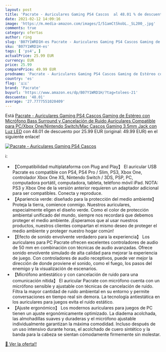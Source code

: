 ```yaml
---
layout: post
title: 'Pacrate - Auriculares Gaming PS4 Cascos  al 48.01 % de descuento'
date: 2021-02-12 14:09:16
image: 'https://m.media-amazon.com/images/I/51amCtSkobL._SL200_.jpg'
comments: true
category: ofertas
author: ring
slug: 'B07Y1WRD1H-es Pacrate - Auriculares Gaming PS4 Cascos Gaming de Estéreo...'
sku: 'B07Y1WRD1H-es'
tags: [ 'ps4', ]
actualPrice: 25.99 EUR
currency: EUR
price: 25.99
comparePrice: 49.99 EUR
prodname: 'Pacrate - Auriculares Gaming PS4 Cascos Gaming de Estéreo con Micrófono Bass Surround y Cancelación de Ruido Auriculares Compatible para PC/Xbox One/Nintendo Switch/Mac Cascos Gaming 3.5mm Jack con Luz LED'
country: 'es'
flag: '🇪🇸'
brand: 'Pacrate'
buyurl: 'https://www.amazon.es/dp/B07Y1WRD1H/?tag=tolees-21'
descuento: '48.01'
average: '27.7777551020409'
---
```


Está [Pacrate - Auriculares Gaming PS4 Cascos Gaming de Estéreo con Micrófono Bass Surround y Cancelación de Ruido Auriculares Compatible para PC/Xbox One/Nintendo Switch/Mac Cascos Gaming 3.5mm Jack con Luz LED](https://www.amazon.es/dp/B07Y1WRD1H/?tag=tolees-21) con 48.01 de descuento por 25.99 EUR (original: 49.99 EUR) en el siguiente enlace!

[![Pacrate - Auriculares Gaming PS4 Cascos ](https://m.media-amazon.com/images/I/51amCtSkobL._SL200_.jpg)](https://www.amazon.es/dp/B07Y1WRD1H/?tag=tolees-21)

ℹ️:

- 【Compatibilidad multiplataforma con Plug and Play】 El auricular USB Pacrate es compatible con PS4, PS4 Pro / Slim, PS3, Xbox One, controlador Xbox One XS, Nintendo Switch / 3DS, PSP, PC, computadora portátil, computadora, tableta, teléfono móvil iPad. NOTA: PS3 y Xbox One de la versión anterior requieren un adaptador adicional para ser compatibles. Conecta y reproduce.
- 【Apariencia verde: diseñado para la protección del medio ambiente】 Proteja la tierra, comience conmigo. Nuestros auriculares, especialmente eligen el diseño verde. Como el color de protección ambiental unificado del mundo, siempre nos recordará que debemos proteger el medio ambiente. ¡Esperamos que al usar nuestros productos, nuestros clientes compartan el mismo deseo de proteger el medio ambiente y proteger nuestro hogar común!
- 【Efecto de sonido envolvente verdadero para la experiencia】 Los auriculares para PC Pacrate ofrecen excelentes controladores de audio de 50 mm en combinación con técnicas de audio avanzadas. Ofrece sonido envolvente simulado de alta calidad para mejorar la experiencia de juego. Con controladores de audio receptivos, puede ver mejor la dirección de donde proviene el sonido, como el fuego, los pasos del enemigo y la visualización de escenarios.
- 【Micrófono antiestático y con cancelación de ruido para una comunicación nítida】 El auricular Pacrate con micrófono cuenta con un micrófono sensible y ajustable con técnicas de cancelación de ruido. Filtra la mayor cantidad de ruido ambiental en su entorno y permite conversaciones en tiempo real sin demora. La tecnología antiestática en los auriculares para juegos evita el ruido estático.
- 【Ajuste ergonómico】 Los modernos auriculares para juegos de PC tienen un ajuste ergonómicamente optimizado. La diadema acolchada, las almohadillas suaves y duraderas y el micrófono ajustable individualmente garantizan la máxima comodidad. Incluso después de un uso intensivo durante horas, el acolchado de cuero sintético y la banda para la cabeza se sientan cómodamente firmemente sin molestar.

[🛒 Ver la oferta!!](https://www.amazon.es/dp/B07Y1WRD1H/?tag=tolees-21)
